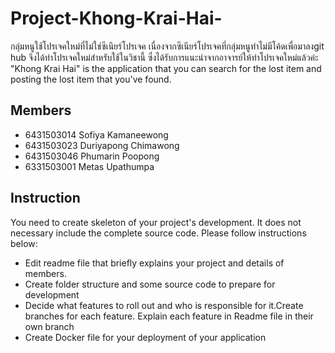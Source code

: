 # Project-Khong-Krai-Hai-
กลุ่มหนูใช้โปรเจคใหม่ที่ไม่ใช่ซีเนียร์โปรเจค เนื่องจากซีเนียร์โปรเจคที่กลุ่มหนูทำไม่มีโค้ดเพื่อมาลงgit hub จึงได้ทำโปรเจคใหม่สำหรับใช้ในวิชานี้ ซึ่งได้รับการแนะนำจากอาจารย์ให้ทำโปรเจคใหม่แล้วค่ะ
"Khong Krai Hai" is the application that you can search for the lost item and posting the lost item that you've found.

## Members
- 6431503014 Sofiya Kamaneewong
- 6431503023 Duriyapong Chimawong
- 6431503046 Phumarin Poopong
- 6331503001 Metas Upathumpa

## Instruction
You need to create skeleton of your project's development. It does not necessary include the complete source code. Please follow instructions below:
- Edit readme file that briefly explains your project and details of members.​ 
- Create folder structure and some source code to prepare for development 
- Decide what features to roll out and who is responsible for it.​ Create branches for each feature. Explain each feature in Readme file in their own branch​ 
- Create Docker file for your deployment of your application 
